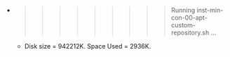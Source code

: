 * >>>>>>>>> Running inst-min-con-00-apt-custom-repository.sh ...
  * Disk size = 942212K. Space Used = 2936K.
